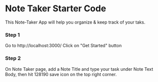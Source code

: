 # Note Taker Starter Code
This Note-Taker App will help you organize & keep track of your taks.

### Step 1
Go to http://localhost:3000/
Click on "Get Started" button


### Step 2
On Note Taker page, add a Note Title and type your task under Note Text Body, then hit 128190	save icon	on the top right corner.



